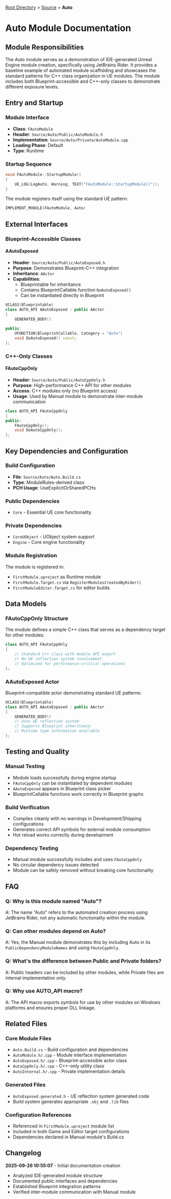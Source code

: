 [Root Directory](../../../CLAUDE.md) > [Source](../) > **Auto**

# Auto Module Documentation

## Module Responsibilities

The Auto module serves as a demonstration of IDE-generated Unreal Engine module creation, specifically using JetBrains Rider. It provides a baseline example of automated module scaffolding and showcases the standard patterns for C++ class organization in UE modules. The module includes both Blueprint-accessible and C++-only classes to demonstrate different exposure levels.

## Entry and Startup

### Module Interface
- **Class**: `FAutoModule`
- **Header**: `Source/Auto/Public/AutoModule.h`
- **Implementation**: `Source/Auto/Private/AutoModule.cpp`
- **Loading Phase**: Default
- **Type**: Runtime

### Startup Sequence
```cpp
void FAutoModule::StartupModule()
{
    UE_LOG(LogAuto, Warning, TEXT("FAutoModule::StartupModule()"));
}
```

The module registers itself using the standard UE pattern:
```cpp
IMPLEMENT_MODULE(FAutoModule, Auto)
```

## External Interfaces

### Blueprint-Accessible Classes

#### AAutoExposed
- **Header**: `Source/Auto/Public/AutoExposed.h`
- **Purpose**: Demonstrates Blueprint-C++ integration
- **Inheritance**: `AActor`
- **Capabilities**:
  - Blueprintable for inheritance
  - Contains BlueprintCallable function `DoAutoExposed()`
  - Can be instantiated directly in Blueprint

```cpp
UCLASS(Blueprintable)
class AUTO_API AAutoExposed : public AActor
{
    GENERATED_BODY()
    
public:
    UFUNCTION(BlueprintCallable, Category = "Auto")
    void DoAutoExposed() const;
};
```

### C++-Only Classes

#### FAutoCppOnly
- **Header**: `Source/Auto/Public/AutoCppOnly.h` 
- **Purpose**: High-performance C++ API for other modules
- **Access**: C++ modules only (no Blueprint access)
- **Usage**: Used by Manual module to demonstrate inter-module communication

```cpp
class AUTO_API FAutoCppOnly
{
public:
    FAutoCppOnly();
    void DoAutoCppOnly();
};
```

## Key Dependencies and Configuration

### Build Configuration
- **File**: `Source/Auto/Auto.Build.cs`
- **Type**: ModuleRules-derived class
- **PCH Usage**: UseExplicitOrSharedPCHs

### Public Dependencies
- `Core` - Essential UE core functionality

### Private Dependencies  
- `CoreUObject` - UObject system support
- `Engine` - Core engine functionality

### Module Registration
The module is registered in:
- `FirstModule.uproject` as Runtime module
- `FirstModule.Target.cs` via `RegisterModulesCreatedByRider()`
- `FirstModuleEditor.Target.cs` for editor builds

## Data Models

### FAutoCppOnly Structure
The module defines a simple C++ class that serves as a dependency target for other modules:

```cpp
class AUTO_API FAutoCppOnly
{
    // Standard C++ class with module API export
    // No UE reflection system involvement
    // Optimized for performance-critical operations
};
```

### AAutoExposed Actor
Blueprint-compatible actor demonstrating standard UE patterns:

```cpp
UCLASS(Blueprintable)
class AUTO_API AAutoExposed : public AActor
{
    GENERATED_BODY()
    // Uses UE reflection system
    // Supports Blueprint inheritance
    // Runtime type information available
};
```

## Testing and Quality

### Manual Testing
- Module loads successfully during engine startup
- `FAutoCppOnly` can be instantiated by dependent modules
- `AAutoExposed` appears in Blueprint class picker
- BlueprintCallable functions work correctly in Blueprint graphs

### Build Verification
- Compiles cleanly with no warnings in Development/Shipping configurations
- Generates correct API symbols for external module consumption
- Hot reload works correctly during development

### Dependency Testing
- Manual module successfully includes and uses `FAutoCppOnly`
- No circular dependency issues detected
- Module can be safely removed without breaking core functionality

## FAQ

### Q: Why is this module named "Auto"?
A: The name "Auto" refers to the automated creation process using JetBrains Rider, not any automatic functionality within the module.

### Q: Can other modules depend on Auto?
A: Yes, the Manual module demonstrates this by including Auto in its `PublicDependencyModuleNames` and using `FAutoCppOnly`.

### Q: What's the difference between Public and Private folders?
A: Public headers can be included by other modules, while Private files are internal implementation only.

### Q: Why use AUTO_API macro?
A: The API macro exports symbols for use by other modules on Windows platforms and ensures proper DLL linkage.

## Related Files

### Core Module Files
- `Auto.Build.cs` - Build configuration and dependencies
- `AutoModule.h/.cpp` - Module interface implementation
- `AutoExposed.h/.cpp` - Blueprint-accessible actor class
- `AutoCppOnly.h/.cpp` - C++-only utility class
- `AutoInternal.h/.cpp` - Private implementation details

### Generated Files
- `AutoExposed.generated.h` - UE reflection system generated code
- Build system generates appropriate `.obj` and `.lib` files

### Configuration References
- Referenced in `FirstModule.uproject` module list
- Included in both Game and Editor target configurations
- Dependencies declared in Manual module's Build.cs

## Changelog

**2025-09-26 10:55:07** - Initial documentation creation
- Analyzed IDE-generated module structure
- Documented public interfaces and dependencies
- Established Blueprint integration patterns
- Verified inter-module communication with Manual module